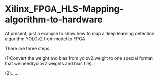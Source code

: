 # Xilinx_FPGA_HLS-Mapping-algorithm-to-hardware
At present, just a example to show how to map a deep learning detection algorithm YOLOv2 from model to FPGA

There are three steps:

(1)Convert the weight and bias from yolov2.weight to one special format that we need(yolov2 weights and bias file).

(2).......

